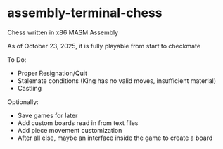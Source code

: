 # assembly-terminal-chess
Chess written in x86 MASM Assembly

As of October 23, 2025, it is fully playable from start to checkmate

To Do:
- Proper Resignation/Quit
- Stalemate conditions (King has no valid moves, insufficient material)
- Castling

Optionally:
- Save games for later
- Add custom boards read in from text files
- Add piece movement customization
- After all else, maybe an interface inside the game to create a board
